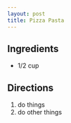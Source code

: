 ```yaml
---
layout: post
title: Pizza Pasta
---
```


## Ingredients

- 1/2 cup 

## Directions 

1. do things
2. do other things
